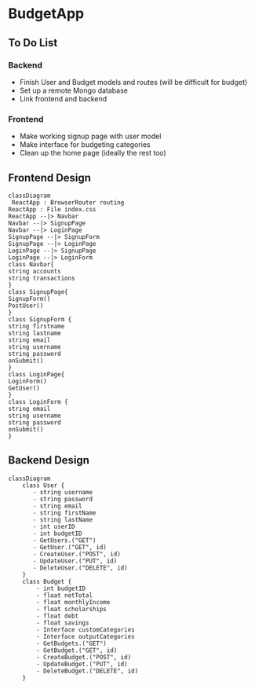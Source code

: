# BudgetApp

## To Do List

### Backend

- Finish User and Budget models and routes (will be difficult for budget)
- Set up a remote Mongo database
- Link frontend and backend

### Frontend

- Make working signup page with user model
- Make interface for budgeting categories
- Clean up the home page (ideally the rest too)

## Frontend Design

```mermaid
classDiagram
 ReactApp : BrowserRouter routing
ReactApp : File index.css
ReactApp --|> Navbar
Navbar --|> SignupPage
Navbar --|> LoginPage
SignupPage --|> SignupForm
SignupPage --|> LoginPage
LoginPage --|> SignupPage
LoginPage --|> LoginForm
class Navbar{
string accounts
string transactions
}
class SignupPage{
SignupForm()
PostUser()
}
class SignupForm {
string firstname
string lastname
string email
string username
string password
onSubmit()
}
class LoginPage{
LoginForm()
GetUser()
}
class LoginForm {
string email
string username
string password
onSubmit()
}
```

## Backend Design

```mermaid
classDiagram
    class User {
       - string username
       - string password
       - string email
       - string firstName
       - string lastName
       - int userID
       - int budgetID
       - GetUsers.("GET")
       - GetUser.("GET", id)
       - CreateUser.("POST", id)
       - UpdateUser.("PUT", id)
       - DeleteUser.("DELETE", id)
    }
    class Budget {
        - int budgetID
        - float netTotal
        - float monthlyIncome
        - float scholarships
        - float debt
        - float savings
        - Interface customCategories
        - Interface outputCategories
        - GetBudgets.("GET")
        - GetBudget.("GET", id)
        - CreateBudget.("POST", id)
        - UpdateBudget.("PUT", id)
        - DeleteBudget.("DELETE", id)
    }
```
